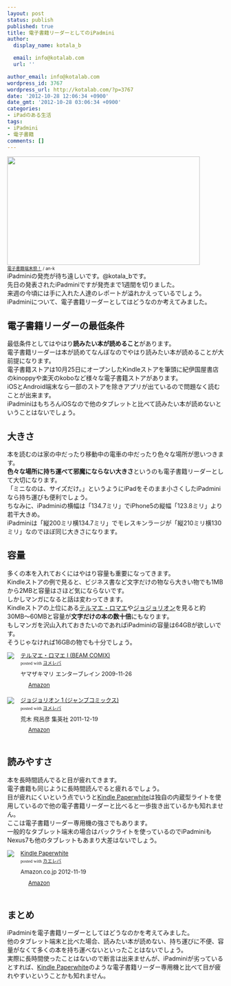 ```yaml
---
layout: post
status: publish
published: true
title: 電子書籍リーダーとしてのiPadmini
author:
  display_name: kotala_b

  email: info@kotalab.com
  url: ''

author_email: info@kotalab.com
wordpress_id: 3767
wordpress_url: http://kotalab.com/?p=3767
date: '2012-10-28 12:06:34 +0900'
date_gmt: '2012-10-28 03:06:34 +0900'
categories:
- iPadのある生活
tags:
- iPadmini
- 電子書籍
comments: []
---
```

<p><a href="http://kotalab.com/wp-content/uploads/ipadmini_121028.jpg" target="_blank"><img src="http://kotalab.com/wp-content/uploads/ipadmini_121028.jpg" alt="" title="ipadmini_121028" width="448" height="252" class="alignnone size-full wp-image-3769" /></a><br />
<span style="font-size:10px;"><a href="http://www.flickr.com/photos/an-k/4867499173/" target="_blank">電子書籍端末祭！</a> / an-k</span><br />
iPadminiの発売が待ち遠しいです。@kotala_bです。<br />
先日の発表されたiPadminiですが発売まで1週間を切りました。<br />
来週の今頃には手に入れた人達のレポートが溢れかえっているでしょう。<br />
iPadminiについて、電子書籍リーダーとしてはどうなのか考えてみました。<br />
<!--more--></p>
<h2>電子書籍リーダーの最低条件</h2>
<p>最低条件としてはやはり<strong>読みたい本が読めること</strong>があります。<br />
電子書籍リーダーは本が読めてなんぼなのでやはり読みたい本が読めることが大前提になります。<br />
電子書籍ストアは10月25日にオープンしたKindleストアを筆頭に紀伊国屋書店のkinoppyや楽天のkoboなど様々な電子書籍ストアがあります。<br />
iOSとAndroid端末なら一部のストアを除きアプリが出ているので問題なく読むことが出来ます。<br />
iPadminiはもちろんiOSなので他のタブレットと比べて読みたい本が読めないということはないでしょう。</p>
<h2>大きさ</h2>
<p>本を読むのは家の中だったり移動中の電車の中だったり色々な場所が思いつきます。<br />
<strong>色々な場所に持ち運べて邪魔にならない大きさ</strong>というのも電子書籍リーダーとして大切になります。<br />
「ミニなのは、サイズだけ。」というようにiPadをそのまま小さくしたiPadminiなら持ち運びも便利でしょう。<br />
ちなみに、iPadminiの横幅は「134.7ミリ」でiPhone5の縦幅「123.8ミリ」より若干大きめ。<br />
iPadminiは「縦200ミリ横134.7ミリ」でモレスキンラージが「縦210ミリ横130ミリ」なのでほぼ同じ大きさになります。</p>
<h2>容量</h2>
<p>多くの本を入れておくにはやはり容量も重要になってきます。<br />
Kindleストアの例で見ると、ビジネス書など文字だけの物なら大きい物でも1MBから2MBと容量はさほど気にならないです。<br />
しかしマンガになると話は変わってきます。<br />
Kindleストアの上位にある<a href="http://www.amazon.co.jp/exec/obidos/asin/4047261270/same-22/" rel="nofollow" name="booklink" target="_blank">テルマエ・ロマエ</a>や<a href="http://www.amazon.co.jp/exec/obidos/asin/4088703111/same-22/" rel="nofollow" name="booklink" target="_blank">ジョジョリオン</a>を見ると約30MB〜60MBと容量が<strong>文字だけの本の数十倍</strong>にもなります。<br />
もしマンガを沢山入れておきたいのであればiPadminiの容量は64GBが欲しいです。<br />
そうじゃなければ16GBの物でも十分でしょう。</p>
<div class="booklink-box" style="text-align:left;padding-bottom:20px;font-size:small;/zoom: 1;overflow: hidden;">
<div class="booklink-image" style="float:left;margin:0 15px 10px 0;"><a href="http://www.amazon.co.jp/exec/obidos/asin/4047261270/same-22/" name="booklink" rel="nofollow" target="_blank"><img src="http://ecx.images-amazon.com/images/I/51AbZxFSS1L._SL160_.jpg" style="border: none;" /></a></div>
<div class="booklink-info" style="line-height:120%;/zoom: 1;overflow: hidden;">
<div class="booklink-name" style="margin-bottom:10px;line-height:120%"><a href="http://www.amazon.co.jp/exec/obidos/asin/4047261270/same-22/" rel="nofollow" name="booklink" target="_blank">テルマエ・ロマエ I (BEAM COMIX)</a>
<div class="booklink-powered-date" style="font-size:8pt;margin-top:5px;font-family:verdana;line-height:120%">posted with <a href="http://yomereba.com" target="_blank">ヨメレバ</a></div>
</div>
<div class="booklink-detail" style="margin-bottom:5px;">ヤマザキマリ エンターブレイン 2009-11-26    </div>
<div class="booklink-link2" style="margin-top:10px;">
<div class="shoplinkamazon" style="display:inline;margin-right:5px;background: url('http://img.yomereba.com/tam_y.gif') 0 0 no-repeat;padding: 2px 0 2px 18px;white-space: nowrap;"><a href="http://www.amazon.co.jp/exec/obidos/asin/4047261270/same-22/" rel="nofollow" target="_blank" title="アマゾン" >Amazon</a></div>
</div>
</div>
<div class="booklink-footer" style="clear: left"></div>
</div>
<div class="booklink-box" style="text-align:left;padding-bottom:20px;font-size:small;/zoom: 1;overflow: hidden;">
<div class="booklink-image" style="float:left;margin:0 15px 10px 0;"><a href="http://www.amazon.co.jp/exec/obidos/asin/4088703111/same-22/" name="booklink" rel="nofollow" target="_blank"><img src="http://ecx.images-amazon.com/images/I/51pHVPNUx%2BL._SL160_.jpg" style="border: none;" /></a></div>
<div class="booklink-info" style="line-height:120%;/zoom: 1;overflow: hidden;">
<div class="booklink-name" style="margin-bottom:10px;line-height:120%"><a href="http://www.amazon.co.jp/exec/obidos/asin/4088703111/same-22/" rel="nofollow" name="booklink" target="_blank">ジョジョリオン 1 (ジャンプコミックス)</a>
<div class="booklink-powered-date" style="font-size:8pt;margin-top:5px;font-family:verdana;line-height:120%">posted with <a href="http://yomereba.com" target="_blank">ヨメレバ</a></div>
</div>
<div class="booklink-detail" style="margin-bottom:5px;">荒木 飛呂彦 集英社 2011-12-19    </div>
<div class="booklink-link2" style="margin-top:10px;">
<div class="shoplinkamazon" style="display:inline;margin-right:5px;background: url('http://img.yomereba.com/tam_y.gif') 0 0 no-repeat;padding: 2px 0 2px 18px;white-space: nowrap;"><a href="http://www.amazon.co.jp/exec/obidos/asin/4088703111/same-22/" rel="nofollow" target="_blank" title="アマゾン" >Amazon</a></div>
</div>
</div>
<div class="booklink-footer" style="clear: left"></div>
</div>
<h2>読みやすさ</h2>
<p>本を長時間読んでると目が疲れてきます。<br />
電子書籍も同じように長時間読んでると疲れるでしょう。<br />
目が疲れにくいという点でいうと<a href="http://www.amazon.co.jp/exec/obidos/ASIN/B007OZO03M/same-22/ref=nosim/" rel="nofollow" target="_blank">Kindle Paperwhite</a>は独自の内蔵型ライトを使用しているので他の電子書籍リーダーと比べると一歩抜き出ているかも知れません。<br />
ここは電子書籍リーダー専用機の強さでもあります。<br />
一般的なタブレット端末の場合はバックライトを使っているのでiPadminiもNexus7も他のタブレットもあまり大差はないでしょう。</p>
<div class="kaerebalink-box" style="text-align:left;padding-bottom:20px;font-size:small;/zoom: 1;overflow: hidden;">
<div class="kaerebalink-image" style="float:left;margin:0 15px 10px 0;"><a href="http://www.amazon.co.jp/exec/obidos/ASIN/B007OZO03M/same-22/ref=nosim/" rel="nofollow" target="_blank"><img src="http://ecx.images-amazon.com/images/I/4194BeD1XvL._SL160_.jpg" style="border: none;" /></a></div>
<div class="kaerebalink-info" style="line-height:120%;/zoom: 1;overflow: hidden;">
<div class="kaerebalink-name" style="margin-bottom:10px;line-height:120%"><a href="http://www.amazon.co.jp/exec/obidos/ASIN/B007OZO03M/same-22/ref=nosim/" rel="nofollow" target="_blank">Kindle Paperwhite</a>
<div class="kaerebalink-powered-date" style="font-size:8pt;margin-top:5px;font-family:verdana;line-height:120%">posted with <a href="http://kaereba.com" target="_blank">カエレバ</a></div>
</div>
<div class="kaerebalink-detail" style="margin-bottom:5px;"> Amazon.co.jp 2012-11-19    </div>
<div class="kaerebalink-link1" style="margin-top:10px;">
<div class="shoplinkamazon" style="display:inline;margin-right:5px;background: url('http://img.yomereba.com/tam_k_01.gif') 0 0 no-repeat;padding: 2px 0 2px 18px;white-space: nowrap;"><a href="http://www.amazon.co.jp/gp/search?keywords=Kindle%20Paperwhite&__mk_ja_JP=%83J%83%5E%83J%83i&tag=same-22" rel="nofollow" target="_blank" title="アマゾン" >Amazon</a></div>
</div>
</div>
<div class="booklink-footer" style="clear: left"></div>
</div>
<h2>まとめ</h2>
<p>iPadminiを電子書籍リーダーとしてはどうなのかを考えてみました。<br />
他のタブレット端末と比べた場合、読みたい本が読めない、持ち運びに不便、容量がなくて多くの本を持ち運べないといったことはないでしょう。<br />
実際に長時間使ったことはないので断言は出来ませんが、iPadminiが劣っているとすれば、<a href="http://www.amazon.co.jp/exec/obidos/ASIN/B007OZO03M/same-22/ref=nosim/" rel="nofollow" target="_blank">Kindle Paperwhite</a>のような電子書籍リーダー専用機と比べて目が疲れやすいということかも知れません。</p>

